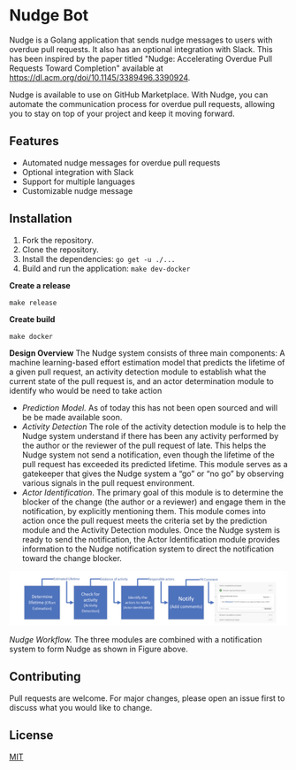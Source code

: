 # Nudge Bot

Nudge is a Golang application that sends nudge messages to users with overdue pull requests. It also has an optional
integration with Slack. This has been inspired by the paper titled "Nudge: Accelerating Overdue Pull Requests Toward
Completion" available at https://dl.acm.org/doi/10.1145/3389496.3390924.

Nudge is available to use on GitHub Marketplace. With Nudge, you can automate the communication process for overdue pull
requests, allowing you to stay on top of your project and keep it moving forward.

## Features

- Automated nudge messages for overdue pull requests
- Optional integration with Slack
- Support for multiple languages
- Customizable nudge message

## Installation

1. Fork the repository.
2. Clone the repository.
3. Install the dependencies: ```go get -u ./...```
4. Build and run the application: ```make dev-docker```


**Create a release**

```shell
make release
```

**Create build**

```shell
make docker
```

**Design Overview**
The Nudge system consists of three main components: A machine learning-based effort estimation
model that predicts the lifetime of a given pull request, an activity detection module to establish
what the current state of the pull request is, and an actor determination module to identify who
would be need to take action

* _Prediction Model._ As of today this has not been open sourced and will be be made available soon.
* _Activity Detection_ The role of the activity detection module is to help the Nudge system understand if there has
  been any activity performed by the author or the reviewer of the pull request of
  late. This helps the Nudge system not send a notification, even though the lifetime of the pull request has exceeded
  its predicted lifetime. This module serves as a gatekeeper that gives the Nudge
  system a “go” or “no go” by observing various signals in the pull request environment.
* _Actor Identification_. The primary goal of this module is to determine the blocker of the change
  (the author or a reviewer) and engage them in the notification, by explicitly mentioning them. This
  module comes into action once the pull request meets the criteria set by the prediction module
  and the Activity Detection modules. Once the Nudge system is ready to send the notification, the
  Actor Identification module provides information to the Nudge notification system to direct the
  notification toward the change blocker.

![workflow](data/flow.png)

_Nudge Workflow._ The three modules are combined with a notification system to form Nudge as
shown in Figure above.

## Contributing

Pull requests are welcome. For major changes, please open an issue first to discuss what you would like to change.

## License

[MIT](https://choosealicense.com/licenses/mit/)